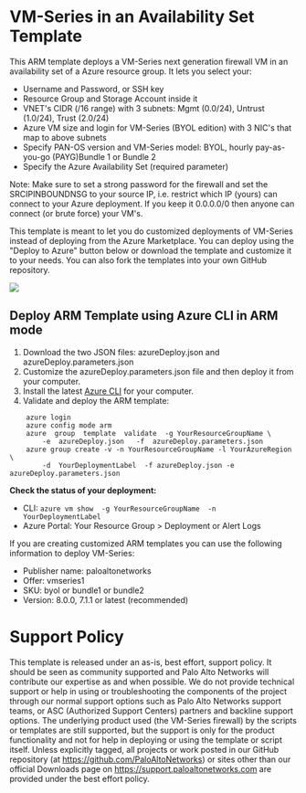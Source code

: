# VM-Series in an Availability Set Template

This ARM template deploys a VM-Series next generation firewall VM in an availability set of a Azure resource group. It lets you select your:
- Username and Password, or SSH key
- Resource Group and Storage Account inside it
- VNET's CIDR (/16 range) with 3 subnets: Mgmt (0.0/24), Untrust (1.0/24), Trust (2.0/24)
- Azure VM size and login for VM-Series (BYOL edition) with 3 NIC's that map to above subnets
- Specify PAN-OS version and VM-Series model: BYOL, hourly pay-as-you-go (PAYG)Bundle 1 or Bundle 2
- Specify the Azure Availability Set (required parameter)

Note: Make sure to set a strong password for the firewall and set the SRCIPINBOUNDNSG to your source IP, i.e. restrict which IP (yours) can connect to your Azure deployment. If you keep it 0.0.0.0/0 then anyone can connect (or brute force) your VM's. 

This template is meant to let you do customized deployments of VM-Series instead of deploying from the Azure Marketplace. You can deploy using the "Deploy to Azure" button below or download the template and customize it to your needs. You can also fork the templates into your own GitHub repository.

[<img src="http://azuredeploy.net/deploybutton.png"/>](https://portal.azure.com/#create/Microsoft.Template/uri/https%3A%2F%2Fraw.githubusercontent.com%2Fwvanbesien%2FPaloAlto%2FMD%2FPaloAlto%2Fazuredeploy.json)

## Deploy ARM Template using Azure CLI in ARM mode

1. Download the two JSON files: azureDeploy.json and azureDeploy.parameters.json
1. Customize the azureDeploy.parameters.json file and then deploy it from your computer.
1. Install the latest <a href="https://azure.microsoft.com/en-us/documentation/articles/xplat-cli-install/">Azure CLI</a> for your computer.</li>
1. Validate and deploy the ARM template:

``` azure
    azure login
    azure config mode arm
    azure  group  template  validate  -g YourResourceGroupName \
        -e  azureDeploy.json   -f  azureDeploy.parameters.json
    azure group create -v -n YourResourceGroupName -l YourAzureRegion  \
        -d  YourDeploymentLabel  -f azureDeploy.json -e azureDeploy.parameters.json
```

**Check the status of your deployment:**

- CLI: `azure vm show  -g YourResourceGroupName  -n YourDeploymentLabel`
- Azure Portal: Your Resource Group > Deployment or Alert Logs


If you are creating customized ARM templates you can use the following information to deploy VM-Series:

- Publisher name: paloaltonetworks
- Offer: vmseries1
- SKU: byol or bundle1 or bundle2
- Version: 8.0.0, 7.1.1 or latest (recommended)

# Support Policy 
This template is released under an as-is, best effort, support policy. It should be seen as community supported and Palo Alto Networks will contribute our expertise as and when possible. We do not provide technical support or help in using or troubleshooting the components of the project through our normal support options such as Palo Alto Networks support teams, or ASC (Authorized Support Centers) partners and backline support options. The underlying product used (the VM-Series firewall) by the scripts or templates are still supported, but the support is only for the product functionality and not for help in deploying or using the template or script itself. Unless explicitly tagged, all projects or work posted in our GitHub repository (at https://github.com/PaloAltoNetworks) or sites other than our official Downloads page on https://support.paloaltonetworks.com are provided under the best effort policy.
